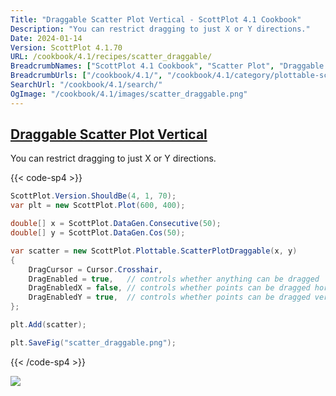 ```yaml
---
Title: "Draggable Scatter Plot Vertical - ScottPlot 4.1 Cookbook"
Description: "You can restrict dragging to just X or Y directions."
Date: 2024-01-14
Version: ScottPlot 4.1.70
URL: /cookbook/4.1/recipes/scatter_draggable/
BreadcrumbNames: ["ScottPlot 4.1 Cookbook", "Scatter Plot", "Draggable Scatter Plot Vertical"]
BreadcrumbUrls: ["/cookbook/4.1/", "/cookbook/4.1/category/plottable-scatter-plot", "/cookbook/4.1/recipes/scatter_draggable/"]
SearchUrl: "/cookbook/4.1/search/"
OgImage: "/cookbook/4.1/images/scatter_draggable.png"
---
```


<h2><a id='draggable-scatter-plot-vertical' href='/cookbook/4.1/recipes/scatter_draggable/'>Draggable Scatter Plot Vertical</a></h2>

You can restrict dragging to just X or Y directions.

{{< code-sp4 >}}

```cs
ScottPlot.Version.ShouldBe(4, 1, 70);
var plt = new ScottPlot.Plot(600, 400);

double[] x = ScottPlot.DataGen.Consecutive(50);
double[] y = ScottPlot.DataGen.Cos(50);

var scatter = new ScottPlot.Plottable.ScatterPlotDraggable(x, y)
{
    DragCursor = Cursor.Crosshair,
    DragEnabled = true,   // controls whether anything can be dragged
    DragEnabledX = false, // controls whether points can be dragged horizontally 
    DragEnabledY = true,  // controls whether points can be dragged vertically
};

plt.Add(scatter);

plt.SaveFig("scatter_draggable.png");
```

{{< /code-sp4 >}}

<img src='../../images/scatter_draggable.png' class='d-block mx-auto my-5' />


